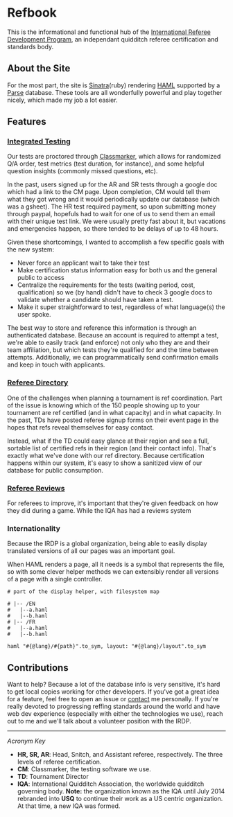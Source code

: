 # Refbook
This is the informational and functional hub of the [International Referee Development Program](http://refdevelopment.com), an independant quidditch referee certification and standards body. 

## About the Site
For the most part, the site is [Sinatra](http://sinatra.com)(ruby) rendering [HAML](http://haml.org) supported by a [Parse](http://parse.com) database. These tools are all wonderfully powerful and play together nicely, which made my job a lot easier. 

## Features
    
### [Integrated Testing](http://refdevelopment.com/testing)
Our tests are proctored through [Classmarker](http://classmarker.com), which allows for randomized Q/A order, test metrics (test duration, for instance), and some helpful question insights (commonly missed questions, etc). 

In the past, users signed up for the AR and SR tests through a google doc which had a link to the CM page. Upon completion, CM would tell them what they got wrong and it would periodically update our database (which was a gsheet). The HR test required payment, so upon submitting money through paypal, hopefuls had to wait for one of us to send them an email with their unique test link. We were usually pretty fast about it, but vacations and emergencies happen, so there tended to be delays of up to 48 hours. 

Given these shortcomings, I wanted to accomplish a few specific goals with the new system: 

* Never force an applicant wait to take their test
* Make certification status information easy for both us and the general public to access
* Centralize the requirements for the tests (waiting period, cost, qualification) so we (by hand) didn't have to check 3 google docs to validate whether a candidate should have taken a test.
* Make it super straightforward to test, regardless of what language(s) the user spoke.

The best way to store and reference this information is through an authenticated database. Because an account is required to attempt a test, we're able to easily track (and enforce) not only who they are and their team affiliation, but which tests they're qualified for and the time between attempts. Additionally, we can programmatically send confirmation emails and keep in touch with applicants.

### [Referee Directory](http://refdevelopment.com/search/ALL)
One of the challenges when planning a tournament is ref coordination. Part of the issue is knowing which of the 150 people showing up to your tournament are ref certified (and in what capacity) and in what capacity. In the past, TDs have posted referee signup forms on their event page in the hopes that refs reveal themselves for easy contact. 

Instead, what if the TD could easy glance at their region and see a full, sortable list of certified refs in their region (and their contact info). That's exactly what we've done with our ref directory. Because certification happens within our system, it's easy to show a sanitized view of our database for public consumption. 

### [Referee Reviews](http://refdevelopment.com/review)
For referees to improve, it's important that they're given feedback on how they did during a game. While the IQA has had a reviews system 

### Internationality
Because the IRDP is a global organization, being able to easily display translated versions of all our pages was an important goal. 

When HAML renders a page, all it needs is a symbol that represents the file, so with some clever helper methods we can extensibly render all versions of a page with a single controller.

    # part of the display helper, with filesystem map    
    
    # |-- /EN
    #   |--a.haml
    #   |--b.haml
    # |-- /FR
    #   |--a.haml
    #   |--b.haml
    
    haml "#{@lang}/#{path}".to_sym, layout: "#{@lang}/layout".to_sym
 
## Contributions
Want to help? Because a lot of the database info is very sensitive, it's hard to get local copies working for other developers. If you've got a great idea for a feature, feel free to open an issue or [contact](mailto:beamneocube@gmail.com?subject=Ref%20Dev%20Feature) me personally. If you're really devoted to progressing reffing standards around the world and have web dev experience (especially with either the technologies we use), reach out to me and we'll talk about a volunteer position with the IRDP.

---
_Acronym Key_

* __HR, SR, AR__: Head, Snitch, and Assistant referee, respectively. The three levels of referee certification.
* __CM__: Classmarker, the testing software we use.
* __TD__: Tournament Director
* __IQA__: International Quidditch Association, the worldwide quidditch governing body. __Note:__ the organization known as the IQA until July 2014 rebranded into __USQ__ to continue their work as a US centric organization. At that time, a new IQA was formed. 